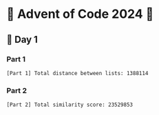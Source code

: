 # 🎄 Advent of Code 2024 🎄


## 📅 Day 1

### Part 1
```
[Part 1] Total distance between lists: 1388114
```

### Part 2
```
[Part 2] Total similarity score: 23529853
```
